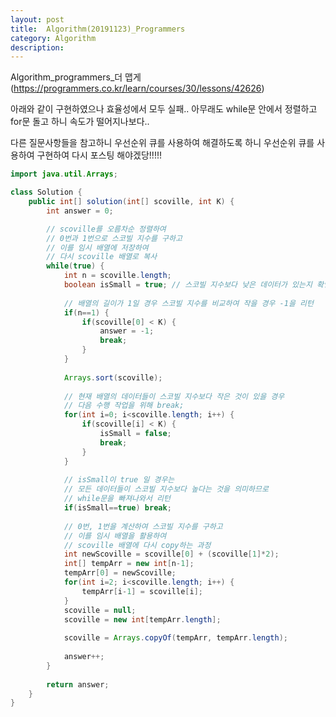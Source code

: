 ```yaml
---
layout: post
title:  Algorithm(20191123)_Programmers
category: Algorithm 
description: 
---
```


Algorithm_programmers_<span class="red">더 맵게</span>
(https://programmers.co.kr/learn/courses/30/lessons/42626)
<br>

아래와 같이 구현하였으나 효율성에서 모두 실패..
아무래도 while문 안에서 정렬하고 for문 돌고 하니
속도가 떨어지나보다..

다른 질문사항들을 참고하니 우선순위 큐를 사용하여 해결하도록 하니
우선순위 큐를 사용하여 구현하여 다시 포스팅 해야겠당!!!!!

```java
import java.util.Arrays;

class Solution {
    public int[] solution(int[] scoville, int K) {
        int answer = 0;

        // scoville를 오름차순 정렬하여
        // 0번과 1번으로 스코빌 지수를 구하고
        // 이를 임시 배열에 저장하여
        // 다시 scoville 배열로 복사
        while(true) {
        	int n = scoville.length;
        	boolean isSmall = true; // 스코빌 지수보다 낮은 데이터가 있는지 확인하는 boolean 변수
        	
        	// 배열의 길이가 1일 경우 스코빌 지수를 비교하여 작을 경우 -1을 리턴
        	if(n==1) {
        		if(scoville[0] < K) {
        			answer = -1;
        			break;
        		}
        	}
        	
        	Arrays.sort(scoville);
        	
        	// 현재 배열의 데이터들이 스코빌 지수보다 작은 것이 있을 경우
        	// 다음 수행 작업을 위해 break;
        	for(int i=0; i<scoville.length; i++) {
        		if(scoville[i] < K) {
        			isSmall = false;
        			break;
        		}
        	}
        	
        	// isSmall이 true 일 경우는
        	// 모든 데이터들이 스코빌 지수보다 높다는 것을 의미하므로
        	// while문을 빠져나와서 리턴
        	if(isSmall==true) break;
        	
        	// 0번, 1번을 계산하여 스코빌 지수를 구하고
        	// 이를 임시 배열을 활용하여
        	// scoville 배열에 다시 copy하는 과정
        	int newScoville = scoville[0] + (scoville[1]*2);
        	int[] tempArr = new int[n-1];
        	tempArr[0] = newScoville;
        	for(int i=2; i<scoville.length; i++) {
        		tempArr[i-1] = scoville[i];
        	}
        	scoville = null;
        	scoville = new int[tempArr.length];
        	
        	scoville = Arrays.copyOf(tempArr, tempArr.length);
        	
        	answer++;
        }
        
        return answer;
    }
}
```
